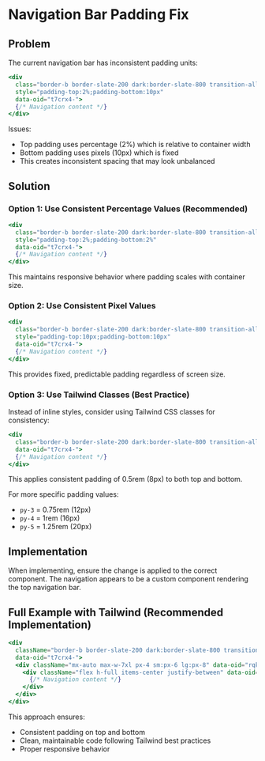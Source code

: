 # Navigation Bar Padding Fix

## Problem

The current navigation bar has inconsistent padding units:

```jsx
<div 
  class="border-b border-slate-200 dark:border-slate-800 transition-all duration-300 bg-white dark:bg-slate-900" 
  style="padding-top:2%;padding-bottom:10px" 
  data-oid="t7crx4-">
  {/* Navigation content */}
</div>
```

Issues:
- Top padding uses percentage (2%) which is relative to container width
- Bottom padding uses pixels (10px) which is fixed
- This creates inconsistent spacing that may look unbalanced

## Solution

### Option 1: Use Consistent Percentage Values (Recommended)

```jsx
<div 
  class="border-b border-slate-200 dark:border-slate-800 transition-all duration-300 bg-white dark:bg-slate-900" 
  style="padding-top:2%;padding-bottom:2%" 
  data-oid="t7crx4-">
  {/* Navigation content */}
</div>
```

This maintains responsive behavior where padding scales with container size.

### Option 2: Use Consistent Pixel Values

```jsx
<div 
  class="border-b border-slate-200 dark:border-slate-800 transition-all duration-300 bg-white dark:bg-slate-900" 
  style="padding-top:10px;padding-bottom:10px" 
  data-oid="t7crx4-">
  {/* Navigation content */}
</div>
```

This provides fixed, predictable padding regardless of screen size.

### Option 3: Use Tailwind Classes (Best Practice)

Instead of inline styles, consider using Tailwind CSS classes for consistency:

```jsx
<div 
  class="border-b border-slate-200 dark:border-slate-800 transition-all duration-300 bg-white dark:bg-slate-900 py-2" 
  data-oid="t7crx4-">
  {/* Navigation content */}
</div>
```

This applies consistent padding of 0.5rem (8px) to both top and bottom.

For more specific padding values:
- `py-3` = 0.75rem (12px)
- `py-4` = 1rem (16px)
- `py-5` = 1.25rem (20px)

## Implementation

When implementing, ensure the change is applied to the correct component. The navigation appears to be a custom component rendering the top navigation bar.

## Full Example with Tailwind (Recommended Implementation)

```jsx
<div 
  className="border-b border-slate-200 dark:border-slate-800 transition-all duration-300 bg-white dark:bg-slate-900 py-2" 
  data-oid="t7crx4-">
  <div className="mx-auto max-w-7xl px-4 sm:px-6 lg:px-8" data-oid="rqkmy7n">
    <div className="flex h-full items-center justify-between" data-oid="cc24.uu">
      {/* Navigation content */}
    </div>
  </div>
</div>
```

This approach ensures:
- Consistent padding on top and bottom
- Clean, maintainable code following Tailwind best practices
- Proper responsive behavior
